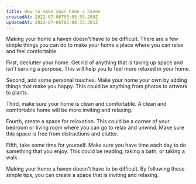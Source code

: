 ```yaml
---
title: How to make your home a haven
createdAt: 2022-07-06T05:05:55.299Z
updatedAt: 2022-07-06T05:08:33.301Z
---
```


Making your home a haven doesn't have to be difficult. There are a few simple things you can do to make your home a place where you can relax and feel comfortable.

First, declutter your home. Get rid of anything that is taking up space and isn't serving a purpose. This will help you to feel more relaxed in your home.

Second, add some personal touches. Make your home your own by adding things that make you happy. This could be anything from photos to artwork to plants.

Third, make sure your home is clean and comfortable. A clean and comfortable home will be more inviting and relaxing.

Fourth, create a space for relaxation. This could be a corner of your bedroom or living room where you can go to relax and unwind. Make sure this space is free from distractions and clutter.

Fifth, take some time for yourself. Make sure you have time each day to do something that you enjoy. This could be reading, taking a bath, or taking a walk.

Making your home a haven doesn't have to be difficult. By following these simple tips, you can create a space that is inviting and relaxing.
